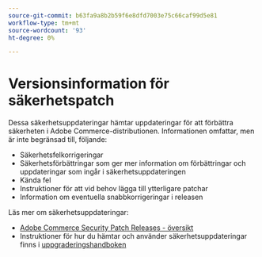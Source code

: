 ```yaml
---
source-git-commit: b63fa9a8b2b59f6e8dfd7003e75c66caf99d5e81
workflow-type: tm+mt
source-wordcount: '93'
ht-degree: 0%

---
```

# Versionsinformation för säkerhetspatch

Dessa säkerhetsuppdateringar hämtar uppdateringar för att förbättra säkerheten i Adobe Commerce-distributionen. Informationen omfattar, men är inte begränsad till, följande:

* Säkerhetsfelkorrigeringar
* Säkerhetsförbättringar som ger mer information om förbättringar och uppdateringar som ingår i säkerhetsuppdateringen
* Kända fel
* Instruktioner för att vid behov lägga till ytterligare patchar
* Information om eventuella snabbkorrigeringar i releasen

Läs mer om säkerhetsuppdateringar:

* [Adobe Commerce Security Patch Releases - översikt](/help/release/release-notes/security/overview.md#about-adobe-commerce-security-patch-releases)
* Instruktioner för hur du hämtar och använder säkerhetsuppdateringar finns i [uppgraderingshandboken](https://experienceleague.adobe.com/en/docs/commerce-operations/upgrade-guide/implementation/perform-upgrade)
